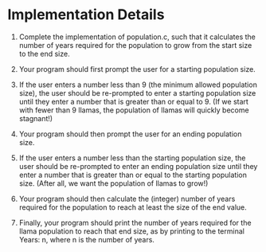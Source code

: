 # Implementation Details
1. Complete the implementation of population.c, such that it calculates the number of years required for the population to grow from the start size to the end size.

2. Your program should first prompt the user for a starting population size.
3. If the user enters a number less than 9 (the minimum allowed population size), the user should be re-prompted to enter a starting population size until they enter a number that is greater than or equal to 9. (If we start with fewer than 9 llamas, the population of llamas will quickly become stagnant!)

4. Your program should then prompt the user for an ending population size.
5. If the user enters a number less than the starting population size, the user should be re-prompted to enter an ending population size until they enter a number that is greater than or equal to the starting population size. (After all, we want the population of llamas to grow!)
6. Your program should then calculate the (integer) number of years required for the population to reach at least the size of the end value.
7. Finally, your program should print the number of years required for the llama population to reach that end size, as by printing to the terminal Years: n, where n is the number of years.